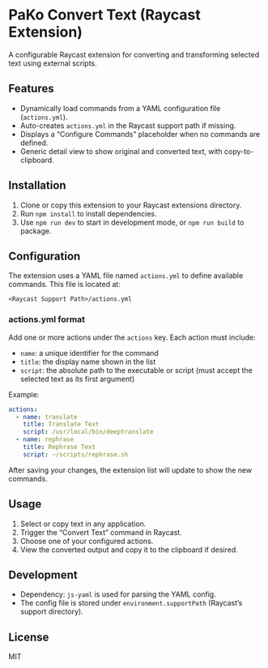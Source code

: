 # PaKo Convert Text (Raycast Extension)

A configurable Raycast extension for converting and transforming selected text using external scripts.

## Features

- Dynamically load commands from a YAML configuration file (`actions.yml`).
- Auto-creates `actions.yml` in the Raycast support path if missing.
- Displays a “Configure Commands” placeholder when no commands are defined.
- Generic detail view to show original and converted text, with copy-to-clipboard.

## Installation

1. Clone or copy this extension to your Raycast extensions directory.
2. Run `npm install` to install dependencies.
3. Use `npm run dev` to start in development mode, or `npm run build` to package.

## Configuration

The extension uses a YAML file named `actions.yml` to define available commands. This file is located at:

```
<Raycast Support Path>/actions.yml
```


### actions.yml format

Add one or more actions under the `actions` key. Each action must include:

- `name`: a unique identifier for the command
- `title`: the display name shown in the list
- `script`: the absolute path to the executable or script (must accept the selected text as its first argument)

Example:

```yaml
actions:
  - name: translate
    title: Translate Text
    script: /usr/local/bin/deeptranslate
  - name: rephrase
    title: Rephrase Text
    script: ~/scripts/rephrase.sh
```

After saving your changes, the extension list will update to show the new commands.

## Usage

1. Select or copy text in any application.
2. Trigger the “Convert Text” command in Raycast.
3. Choose one of your configured actions.
4. View the converted output and copy it to the clipboard if desired.

## Development

- Dependency: `js-yaml` is used for parsing the YAML config.
- The config file is stored under `environment.supportPath` (Raycast’s support directory).

## License

MIT
